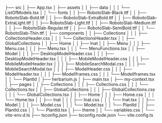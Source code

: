 ├── src
│   ├── App.tsx
│   ├── assets
│   │   ├── data
│   │   │   └── ListOfModels.tsx
│   │   └── fonts
│   │       ├── RobotoSlab-Black.ttf
│   │       ├── RobotoSlab-Bold.ttf
│   │       ├── RobotoSlab-ExtraBold.ttf
│   │       ├── RobotoSlab-ExtraLight.ttf
│   │       ├── RobotoSlab-Light.ttf
│   │       ├── RobotoSlab-Medium.ttf
│   │       ├── RobotoSlab-Regular.ttf
│   │       ├── RobotoSlab-SemiBold.ttf
│   │       └── RobotoSlab-Thin.ttf
│   ├── components
│   │   ├── Collections
│   │   │   ├── CollectionsHeader.css
│   │   │   └── CollectionsHeader.tsx
│   │   ├── GlobalCollections
│   │   ├── Home
│   │   ├── Inat
│   │   ├── Menu
│   │   │   ├── Menu.css
│   │   │   ├── Menu.tsx
│   │   │   └── MenuFunctions.tsx
│   │   ├── Model
│   │   │   ├── DesktopModelHeader.css
│   │   │   ├── DesktopModelHeader.tsx
│   │   │   ├── MobileModelHeader.css
│   │   │   ├── MobileModelHeader.tsx
│   │   │   ├── MobileSearchModal.css
│   │   │   ├── MobileSearchModal.tsx
│   │   │   ├── ModelHeader.css
│   │   │   ├── ModelHeader.tsx
│   │   │   ├── ModelIframes.css
│   │   │   └── ModelIframes.tsx
│   │   └── PlantId
│   ├── herbarium.js
│   ├── main.tsx
│   ├── my-context.tsx
│   ├── pages
│   │   ├── Collections
│   │   │   ├── Collections.css
│   │   │   └── Collections.tsx
│   │   ├── GlobalCollections
│   │   │   ├── GlobalCollections.css
│   │   │   └── GlobalCollections.tsx
│   │   ├── Home
│   │   │   ├── Home.css
│   │   │   └── Home.tsx
│   │   ├── Inat
│   │   │   ├── Inat.css
│   │   │   └── Inat.tsx
│   │   ├── Model
│   │   │   ├── Model.css
│   │   │   └── Model.tsx
│   │   └── PlantId
│   │       ├── PlantId.css
│   │       └── PlantId.tsx
│   ├── theme
│   │   └── variables.css
│   └── vite-env.d.ts
├── tsconfig.json
├── tsconfig.node.json
└── vite.config.ts